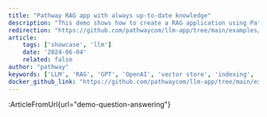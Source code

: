 ```yaml
---
title: "Pathway RAG app with always up-to-date knowledge"
description: "This demo shows how to create a RAG application using Pathway that provides always up-to-date knowledge to your LLM without the need for a separate ETL."
redirection: "https://github.com/pathwaycom/llm-app/tree/main/examples/pipelines/demo-question-answering"
article:
    tags: ['showcase', 'llm']
    date: '2024-06-04'
    related: false
author: "pathway"
keywords: ['LLM', 'RAG', 'GPT', 'OpenAI', 'vector store', 'indexing', 'docker']
docker_github_link: "https://github.com/pathwaycom/llm-app/tree/main/examples/pipelines/demo-question-answering"
---
```


:ArticleFromUrl{url="demo-question-answering"}
